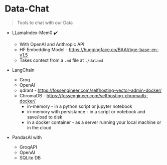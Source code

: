 # Data-Chat

> Tools to chat with our Data

* LLamaIndex-Mem0 ✔️
    * With OpenAI and Anthropic API
    * HF Embedding Model - https://huggingface.co/BAAI/bge-base-en-v1.5
    * Takes context from a `.md` file at `./datamd`

* LangChain
    * Groq
    * OpenAI
    * qdrant - https://fossengineer.com/selfhosting-vector-admin-docker/
    * ChromaDB -  https://fossengineer.com/selfhosting-chromadb-docker/
        * in-memory - in a python script or jupyter notebook
        * in-memory with persistance - in a script or notebook and save/load to disk
        * in a docker container - as a server running your local machine or in the cloud

* PandasAI with 
    * GroqAPI
    * OpenAI
    * SQLite DB